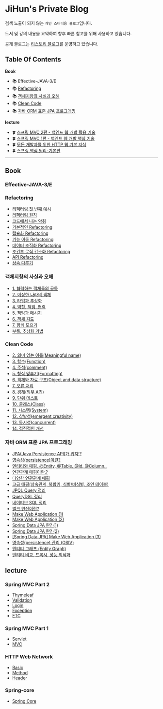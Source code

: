 # JiHun's Private Blog

검색 노출이 되지 않는 `개인 스터디용 블로그`입니다.

도서 및 강의 내용을 요약하여 향후 빠른 참고를 위해 사용하고 있습니다.

공개 블로그는 [티스토리 블로그](https://data-make.tistory.com/)를 운영하고 있습니다.

## Table Of Contents

**Book**

- 📚  Effective-JAVA-3/E
- 📚  [Refactoring](#Refactoring)
- 📚 [객체지향의 사실과 오해](#객체지향의-사실과-오해)
- 📚 [Clean Code](Clean-Code)
- 📚 [자바 ORM 표준 JPA 프로그래밍](#자바-ORM-표준-JPA-프로그래밍)

**lecture**

- 🍀 [스프링 MVC 2편 - 백엔드 웹 개발 활용 기술](#Spring-MVC-Part-2)
- 🍀 [스프링 MVC 1편 - 백엔드 웹 개발 핵심 기술](#Spring-MVC-Part-1)
- 🍀 [모든 개발자를 위한 HTTP 웹 기본 지식](#HTTP-Web-Network)
- 🍀 [스프링 핵심 원리-기본편](#Spring-core)

---

## Book

### Effective-JAVA-3/E

### Refactoring

- [리펙터링 첫 번째 예시](https://jihunparkme.github.io/Refactoring-01/)
- [리펙터링 원칙](https://jihunparkme.github.io/Refactoring-02/)
- [코드에서 나는 악취](https://jihunparkme.github.io/Refactoring-03/)
- [기본적인 Refactoring](https://jihunparkme.github.io/Refactoring-06/)
- [캡슐화 Refactoring](https://jihunparkme.github.io/Refactoring-07/)
- [기능 이동 Refactoring](https://jihunparkme.github.io/Refactoring-08/)
- [데이터 조직화 Refactoring](https://jihunparkme.github.io/Refactoring-09/)
- [조건부 로직 간소화 Refactoring](https://jihunparkme.github.io/Refactoring-10/)
- [API Refactoring](https://jihunparkme.github.io/Refactoring-11/)
- [상속 다루기](https://jihunparkme.github.io/Refactoring-12/)

### 객체지향의 사실과 오해

- [1\. 협력하는 객체들의 공동](https://jihunparkme.github.io/TheEOO-%ED%98%91%EB%A0%A5%ED%95%98%EB%8A%94-%EA%B0%9D%EC%B2%B4%EB%93%A4%EC%9D%98-%EA%B3%B5%EB%8F%99%EC%B2%B4/)
- [2\. 이상한 나라의 객체](https://jihunparkme.github.io/TheEOO-%EC%9D%B4%EC%83%81%ED%95%9C-%EB%82%98%EB%9D%BC%EC%9D%98-%EA%B0%9D%EC%B2%B4/)
- [3\. 타입과 추상화](https://jihunparkme.github.io/TheEOO-%ED%83%80%EC%9E%85%EA%B3%BC-%EC%B6%94%EC%83%81%ED%99%94/)
- [4\. 역할, 책임, 협력](https://jihunparkme.github.io/TheEOO-%EC%97%AD%ED%95%A0,%EC%B1%85%EC%9E%84,%ED%98%91%EB%A0%A5/)
- [5\. 책임과 메시지](https://jihunparkme.github.io/TheEOO-%EC%B1%85%EC%9E%84%EA%B3%BC-%EB%A9%94%EC%8B%9C%EC%A7%80/)
- [6\. 객체 지도](https://jihunparkme.github.io/TheEOO-%EA%B0%9D%EC%B2%B4-%EC%A7%80%EB%8F%84/)
- [7\. 함께 모으기](https://jihunparkme.github.io/TheEOO-%ED%95%A8%EA%BB%98-%EB%AA%A8%EC%9C%BC%EA%B8%B0/)
- [부록. 추상화 기법](https://jihunparkme.github.io/TheEOO-%EC%B6%94%EC%83%81%ED%99%94-%EA%B8%B0%EB%B2%95/)

### Clean Code

- [2. 의미 있는 이름(Meaningful name)](https://data-make.tistory.com/632)
- [3. 함수(Function)](https://data-make.tistory.com/633)
- [4. 주석(comment)](https://data-make.tistory.com/634)
- [5. 형식 맞추기(Formatting)](https://data-make.tistory.com/635)
- [6. 객체와 자료 구조(Object and data structure)](https://data-make.tistory.com/636)
- [7. 오류 처리](https://data-make.tistory.com/637)
- [8. 경계(외부 API)](https://data-make.tistory.com/638)
- [9. 단위 테스트](https://data-make.tistory.com/640)
- [10. 클래스(Class)](https://data-make.tistory.com/641)
- [11. 시스템(System)](https://data-make.tistory.com/644)
- [12. 창발성(emergent creativity)](https://data-make.tistory.com/645)
- [13. 동시성(concurrent)](https://data-make.tistory.com/646)
- [14. 점진적인 개선](https://data-make.tistory.com/647)

### 자바 ORM 표준 JPA 프로그래밍

- [JPA(Java Persistence API)가 뭐지!?](https://data-make.tistory.com/608)
- [영속성(persistence)이란?](https://data-make.tistory.com/609)
- [엔티티와 매핑. @Entity, @Table, @Id, @Column..](https://data-make.tistory.com/610)
- [연관관계 매핑이란.?](https://data-make.tistory.com/611)
- [다양한 연관관계 매핑](https://data-make.tistory.com/612)
- [고급 매핑(상속관계, 복합키, 식별/비식별, 조인 테이블)](https://data-make.tistory.com/613)
- [JPQL Query 정리](https://data-make.tistory.com/614)
- [QueryDSL 정리](https://data-make.tistory.com/615)
- [네이티브 SQL 정리](https://data-make.tistory.com/616)
- [벌크 연산이란?](https://data-make.tistory.com/617)
- [Make Web Application (1)](https://data-make.tistory.com/618)
- [Make Web Application (2)](https://data-make.tistory.com/619)
- [Spring Data JPA 란? (1)](https://data-make.tistory.com/621)
- [Spring Data JPA 란? (2)](https://data-make.tistory.com/622)
- [[Spring Data JPA] Make Web Application (3)](https://data-make.tistory.com/626)
- [영속성(persistence) 관리 (OSIV)](https://data-make.tistory.com/627)
- [엔티티 그래프 (Entity Graph)](https://data-make.tistory.com/628)
- [엔티티 비교, 프록시, 성능 최적화](https://data-make.tistory.com/629)

## lecture

### Spring MVC Part 2

- [Thymeleaf](https://jihunparkme.github.io/Spring-MVC-Part2-Thymeleaf/)
- [Validation](https://jihunparkme.github.io/Spring-MVC-Part2-Validation/)
- [Login](https://jihunparkme.github.io/Spring-MVC-Part2-Login/)
- [Exception](https://jihunparkme.github.io/Spring-MVC-Part2-Exception/)
- [ETC](https://jihunparkme.github.io/Spring-MVC-Part2-Etc/)

### Spring MVC Part 1

- [Servlet](https://jihunparkme.github.io/Spring-MVC-Part1-Servlet/)
- [MVC](https://jihunparkme.github.io/Spring-MVC-Part1-MVC/)

### HTTP Web Network

- [Basic](https://jihunparkme.github.io/Http-Web-Network_basic/)
- [Method](https://jihunparkme.github.io/Http-Web-Network_method/)
- [Header](https://jihunparkme.github.io/Http-Web-Network_header/)

### Spring-core

- [Spring Core](https://jihunparkme.github.io/Spring-Core/)
